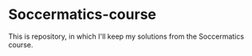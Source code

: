 # Soccermatics-course
This is repository, in which I'll keep my solutions from the Soccermatics course.
